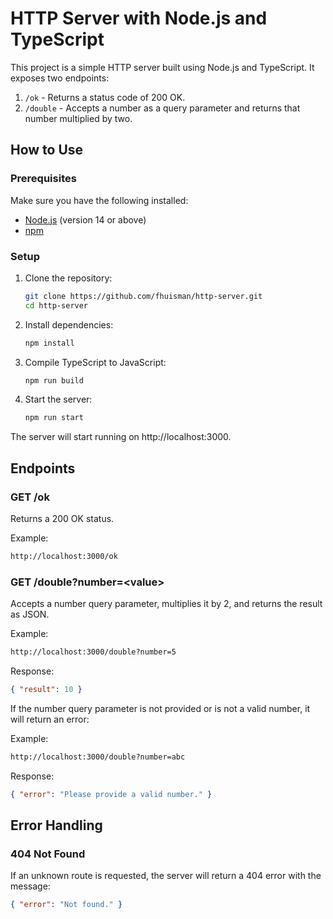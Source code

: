 # HTTP Server with Node.js and TypeScript

This project is a simple HTTP server built using Node.js and TypeScript. It exposes two endpoints:

1. `/ok` - Returns a status code of 200 OK.
2. `/double` - Accepts a number as a query parameter and returns that number multiplied by two.

## How to Use

### Prerequisites
Make sure you have the following installed:
- [Node.js](https://nodejs.org/) (version 14 or above)
- [npm](https://npmjs.com/)

### Setup

1. Clone the repository:
   ```bash
   git clone https://github.com/fhuisman/http-server.git
   cd http-server
   ```
2. Install dependencies:
   ```bash
   npm install
   ```
3. Compile TypeScript to JavaScript:
   ```bash
   npm run build
   ```
4. Start the server:
   ```bash
   npm run start
   ```
The server will start running on http://localhost:3000.

## Endpoints
### GET /ok
Returns a 200 OK status.

Example:
   ```bash
   http://localhost:3000/ok
   ```

### GET /double?number=\<value>
Accepts a number query parameter, multiplies it by 2, and returns the result as JSON.

Example:
  ```bash
  http://localhost:3000/double?number=5
  ```
Response:
  ```json
  { "result": 10 }
  ```
If the number query parameter is not provided or is not a valid number, it will return an error:

Example:

  ```bash
  http://localhost:3000/double?number=abc
  ```
Response:

  ```json
  { "error": "Please provide a valid number." }
  ```

## Error Handling

### 404 Not Found
If an unknown route is requested, the server will return a 404 error with the message:
  ```json
  { "error": "Not found." }
  ```

